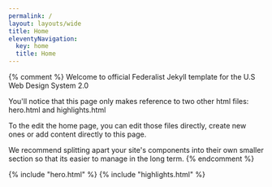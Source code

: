 ```yaml
---
permalink: /
layout: layouts/wide
title: Home
eleventyNavigation:
  key: home
  title: Home
---
```


{% comment %}
Welcome to official Federalist Jekyll template for the U.S Web Design System 2.0

You'll notice that this page only makes reference to two other html files: hero.html and highlights.html

To the edit the home page, you can edit those files directly, create new ones or add content directly to
this page.

We recommend splitting apart your site's components into their own smaller section so that its easier to
manage in the long term.
{% endcomment %}

{% include "hero.html" %}
{% include "highlights.html" %}
